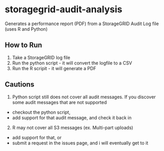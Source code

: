 # storagegrid-audit-analysis
Generates a performance report (PDF) from a StorageGRID Audit Log file (uses R and Python)

## How to Run

1. Take a StorageGRID log file
2. Run the python script - it will convert the logfile to a CSV
3. Run the R scripit - it will generate a PDF

## Cautions

1. Python script still does not cover all audit messages. If you discover some audit messages that are not supported 
- checkout the python script, 
- add support for that audit message, and check it back in

2. R may not cover all S3 messages (ex. Multi-part uploads) 
- add support for that, or 
- submit a request in the issues page, and i will eventually get to it

